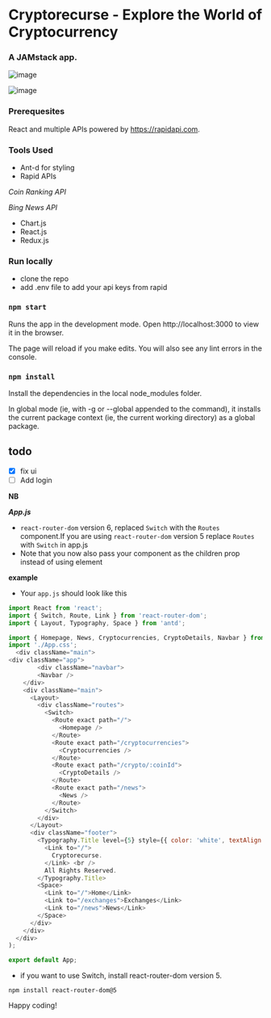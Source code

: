# Cryptorecurse - Explore the World of Cryptocurrency
### A JAMstack app.
![image](https://user-images.githubusercontent.com/61587290/171366689-e8e3ef72-ebe0-427e-a6c6-782d6eda068b.png)

![image](https://user-images.githubusercontent.com/61587290/171366867-2ca2c179-828b-4edb-908c-496f87bdbb3f.png)

### Prerequesites
 
 React and multiple APIs powered by https://rapidapi.com.

 ### Tools Used
 - Ant-d for styling
 - Rapid APIs
 
  *Coin Ranking API*
  
  *Bing News API*
  
 - Chart.js
 - React.js
 - Redux.js
 ### Run locally
 - clone the repo 
 - add .env file to add your api keys from rapid
 
 
### `npm start`

Runs the app in the development mode.
Open http://localhost:3000 to view it in the browser.

The page will reload if you make edits.
You will also see any lint errors in the console.

### `npm install`

Install the dependencies in the local node_modules folder.

In global mode (ie, with -g or --global appended to the command), it installs the current package context (ie, the current working directory) as a global package.

## todo

- [x] fix ui
- [ ] Add login

**NB**

***App.js***

- `react-router-dom` version 6,  replaced `Switch` with the `Routes` component.If you are using  `react-router-dom` version 5 replace `Routes` with `Switch` in app.js
- Note that you now also pass your component as the children prop instead of using element

**example**
- Your `app.js` should look like this

```js
import React from 'react';
import { Switch, Route, Link } from 'react-router-dom';
import { Layout, Typography, Space } from 'antd';

import { Homepage, News, Cryptocurrencies, CryptoDetails, Navbar } from './components';
import './App.css';
  <div className="main">
<div className="app">
        <div className="navbar">
        <Navbar />
    </div>
    <div className="main">
      <Layout>
        <div className="routes">
          <Switch>
            <Route exact path="/">
              <Homepage />
            </Route>
            <Route exact path="/cryptocurrencies">
              <Cryptocurrencies />
            </Route>
            <Route exact path="/crypto/:coinId">
              <CryptoDetails />
            </Route>
            <Route exact path="/news">
              <News />
            </Route>
          </Switch>
        </div>
      </Layout>
      <div className="footer">
        <Typography.Title level={5} style={{ color: 'white', textAlign: 'center' }}>Copyright @2022
          <Link to="/">
            Cryptorecurse.
          </Link> <br />
          All Rights Reserved.
        </Typography.Title>
        <Space>
          <Link to="/">Home</Link>
          <Link to="/exchanges">Exchanges</Link>
          <Link to="/news">News</Link>
        </Space>
      </div>
    </div>
  </div>
);

export default App;
```
- if you want to use Switch, install react-router-dom version 5. 

`npm install react-router-dom@5`

Happy coding!
